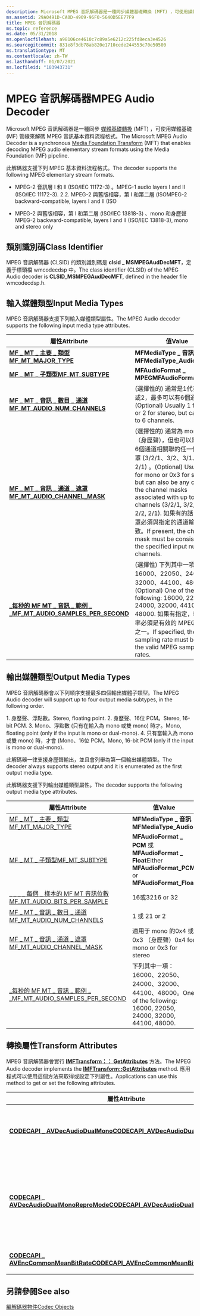 ```yaml
---
description: Microsoft MPEG 音訊解碼器是一種同步媒體基礎轉換 (MFT) ，可使用媒體基礎 (MF) 管線來解碼 MPEG 音訊基本資料流程格式。
ms.assetid: 29A0491D-CA0D-4909-96F0-5640D5EE77F9
title: MPEG 音訊解碼器
ms.topic: reference
ms.date: 05/31/2018
ms.openlocfilehash: a98106ce4610c7c89a5e6212c225fd8eca3e4526
ms.sourcegitcommit: 831e8f3db78ab820e1710cede244553c70e50500
ms.translationtype: MT
ms.contentlocale: zh-TW
ms.lasthandoff: 01/07/2021
ms.locfileid: "103943731"
---
```

# <a name="mpeg-audio-decoder"></a><span data-ttu-id="95387-103">MPEG 音訊解碼器</span><span class="sxs-lookup"><span data-stu-id="95387-103">MPEG Audio Decoder</span></span>

<span data-ttu-id="95387-104">Microsoft MPEG 音訊解碼器是一種同步 [媒體基礎轉換](media-foundation-transforms.md) (MFT) ，可使用媒體基礎 (MF) 管線來解碼 MPEG 音訊基本資料流程格式。</span><span class="sxs-lookup"><span data-stu-id="95387-104">The Microsoft MPEG Audio Decoder is a synchronous [Media Foundation Transform](media-foundation-transforms.md) (MFT) that enables decoding MPEG audio elementary stream formats using the Media Foundation (MF) pipeline.</span></span>

<span data-ttu-id="95387-105">此解碼器支援下列 MPEG 基本資料流程格式。</span><span class="sxs-lookup"><span data-stu-id="95387-105">The decoder supports the following MPEG elementary stream formats.</span></span>

-   <span data-ttu-id="95387-106">MPEG-2 音訊層 I 和 II (ISO/IEC 11172-3) 。</span><span class="sxs-lookup"><span data-stu-id="95387-106">MPEG-1 audio layers I and II (ISO/IEC 11172-3).</span></span> <span data-ttu-id="95387-107">2.</span><span class="sxs-lookup"><span data-stu-id="95387-107">2.</span></span> <span data-ttu-id="95387-108">MPEG-2 與舊版相容，第 I 和第二層 (ISO</span><span class="sxs-lookup"><span data-stu-id="95387-108">MPEG-2 backward-compatible, layers I and II (ISO</span></span>

-   <span data-ttu-id="95387-109">MPEG-2 與舊版相容，第 I 和第二層 (ISO/IEC 13818-3) 、mono 和身歷聲</span><span class="sxs-lookup"><span data-stu-id="95387-109">MPEG-2 backward-compatible, layers I and II (ISO/IEC 13818-3), mono and stereo only</span></span>

## <a name="class-identifier"></a><span data-ttu-id="95387-110">類別識別碼</span><span class="sxs-lookup"><span data-stu-id="95387-110">Class Identifier</span></span>

<span data-ttu-id="95387-111">MPEG 音訊解碼器 (CLSID) 的類別識別碼是 **clsid \_ MSMPEGAudDecMFT**，定義于標頭檔 wmcodecdsp 中。</span><span class="sxs-lookup"><span data-stu-id="95387-111">The class identifier (CLSID) of the MPEG Audio decoder is **CLSID\_MSMPEGAudDecMFT**, defined in the header file wmcodecdsp.h.</span></span>

## <a name="input-media-types"></a><span data-ttu-id="95387-112">輸入媒體類型</span><span class="sxs-lookup"><span data-stu-id="95387-112">Input Media Types</span></span>

<span data-ttu-id="95387-113">MPEG 音訊解碼器支援下列輸入媒體類型屬性。</span><span class="sxs-lookup"><span data-stu-id="95387-113">The MPEG Audio decoder supports the following input media type attributes.</span></span>



| <span data-ttu-id="95387-114">屬性</span><span class="sxs-lookup"><span data-stu-id="95387-114">Attribute</span></span>                                                                               | <span data-ttu-id="95387-115">值</span><span class="sxs-lookup"><span data-stu-id="95387-115">Value</span></span>                                                                                                                                                                                                                                                                 |
|-----------------------------------------------------------------------------------------|-----------------------------------------------------------------------------------------------------------------------------------------------------------------------------------------------------------------------------------------------------------------------|
| [<span data-ttu-id="95387-116">**MF \_ MT \_ 主要 \_ 類型**</span><span class="sxs-lookup"><span data-stu-id="95387-116">**MF\_MT\_MAJOR\_TYPE**</span></span>](mf-mt-major-type-attribute.md)                               | <span data-ttu-id="95387-117">**MFMediaType \_ 音訊**</span><span class="sxs-lookup"><span data-stu-id="95387-117">**MFMediaType\_Audio**</span></span>                                                                                                                                                                                                                                                |
| [<span data-ttu-id="95387-118">**MF \_ MT \_ 子類型**</span><span class="sxs-lookup"><span data-stu-id="95387-118">**MF\_MT\_SUBTYPE**</span></span>](mf-mt-subtype-attribute.md)                                      | <span data-ttu-id="95387-119">**MFAudioFormat \_ MPEG**</span><span class="sxs-lookup"><span data-stu-id="95387-119">**MFAudioFormat\_MPEG**</span></span>                                                                                                                                                                                                                                               |
| [<span data-ttu-id="95387-120">**MF \_ MT \_ 音訊 \_ 數目 \_ 通道**</span><span class="sxs-lookup"><span data-stu-id="95387-120">**MF\_MT\_AUDIO\_NUM\_CHANNELS**</span></span>](mf-mt-audio-num-channels-attribute.md)              | <span data-ttu-id="95387-121"> (選擇性的) 通常是1代表 mono 或2，最多可以有6個通道。</span><span class="sxs-lookup"><span data-stu-id="95387-121">(Optional) Usually 1 for mono or 2 for stereo, but can be up to 6 channels.</span></span><br/>                                                                                                                                                                                |
| [<span data-ttu-id="95387-122">**MF \_ MT \_ 音訊 \_ 通道 \_ 遮罩**</span><span class="sxs-lookup"><span data-stu-id="95387-122">**MF\_MT\_AUDIO\_CHANNEL\_MASK**</span></span>](mf-mt-audio-channel-mask-attribute.md)              | <span data-ttu-id="95387-123"> (選擇性的) 通常為 mono 或0x3 （身歷聲），但也可以是與最多6個通道相關聯的任一個通道遮罩 (3/2/1、3/2、3/1、2/2、2/1) 。</span><span class="sxs-lookup"><span data-stu-id="95387-123">(Optional) Usually 0x4 for mono or 0x3 for stereo, but can also be any one of the channel masks associated with up to 6 channels (3/2/1, 3/2, 3/1, 2/2, 2/1).</span></span> <span data-ttu-id="95387-124">如果有的話，通道遮罩必須與指定的通道輸入數目一致。</span><span class="sxs-lookup"><span data-stu-id="95387-124">If present, the channel mask must be consistent with the specified input number of channels.</span></span><br/> |
| [<span data-ttu-id="95387-125">**\_每秒的 MF MT \_ 音訊 \_ 範例 \_ \_**</span><span class="sxs-lookup"><span data-stu-id="95387-125">**MF\_MT\_AUDIO\_SAMPLES\_PER\_SECOND**</span></span>](mf-mt-audio-samples-per-second-attribute.md) | <span data-ttu-id="95387-126"> (選擇性) 下列其中一項：16000、22050、24000、32000、44100、48000。</span><span class="sxs-lookup"><span data-stu-id="95387-126">(Optional) One of the following: 16000, 22050, 24000, 32000, 44100, 48000.</span></span> <span data-ttu-id="95387-127">如果有指定，輸入取樣率必須是有效的 MPEG 取樣率之一。</span><span class="sxs-lookup"><span data-stu-id="95387-127">If specified, the input sampling rate must be one of the valid MPEG sampling rates.</span></span><br/>                                                                                             |



 

## <a name="output-media-types"></a><span data-ttu-id="95387-128">輸出媒體類型</span><span class="sxs-lookup"><span data-stu-id="95387-128">Output Media Types</span></span>

<span data-ttu-id="95387-129">MPEG 音訊解碼器會以下列順序支援最多四個輸出媒體子類型。</span><span class="sxs-lookup"><span data-stu-id="95387-129">The MPEG Audio decoder will support up to four output media subtypes, in the following order.</span></span>

<dl> 1. <span data-ttu-id="95387-130">身歷聲、浮點數。</span><span class="sxs-lookup"><span data-stu-id="95387-130">Stereo, floating point.</span></span>  
2. <span data-ttu-id="95387-131">身歷聲、16位 PCM。</span><span class="sxs-lookup"><span data-stu-id="95387-131">Stereo, 16-bit PCM.</span></span>  
3. <span data-ttu-id="95387-132">Mono、浮點數 (只有在輸入為 mono 或雙 mono) 時才。</span><span class="sxs-lookup"><span data-stu-id="95387-132">Mono, floating point (only if the input is mono or dual-mono).</span></span>  
4. <span data-ttu-id="95387-133">只有當輸入為 mono 或雙 mono) 時，才會 (Mono、16位 PCM。</span><span class="sxs-lookup"><span data-stu-id="95387-133">Mono, 16-bit PCM (only if the input is mono or dual-mono).</span></span>  
</dl>

<span data-ttu-id="95387-134">此解碼器一律支援身歷聲輸出，並且會列舉為第一個輸出媒體類型。</span><span class="sxs-lookup"><span data-stu-id="95387-134">The decoder always supports stereo output and it is enumerated as the first output media type.</span></span>

<span data-ttu-id="95387-135">此解碼器支援下列輸出媒體類型屬性。</span><span class="sxs-lookup"><span data-stu-id="95387-135">The decoder supports the following output media type attributes.</span></span>



| <span data-ttu-id="95387-136">屬性</span><span class="sxs-lookup"><span data-stu-id="95387-136">Attribute</span></span>                                                                           | <span data-ttu-id="95387-137">值</span><span class="sxs-lookup"><span data-stu-id="95387-137">Value</span></span>                                                                      |
|-------------------------------------------------------------------------------------|----------------------------------------------------------------------------|
| [<span data-ttu-id="95387-138">MF \_ MT \_ 主要 \_ 類型</span><span class="sxs-lookup"><span data-stu-id="95387-138">MF\_MT\_MAJOR\_TYPE</span></span>](mf-mt-major-type-attribute.md)                               | <span data-ttu-id="95387-139">**MFMediaType \_ 音訊**</span><span class="sxs-lookup"><span data-stu-id="95387-139">**MFMediaType\_Audio**</span></span>                                                     |
| [<span data-ttu-id="95387-140">MF \_ MT \_ 子類型</span><span class="sxs-lookup"><span data-stu-id="95387-140">MF\_MT\_SUBTYPE</span></span>](mf-mt-subtype-attribute.md)                                      | <span data-ttu-id="95387-141">**MFAudioFormat \_ PCM** 或 **MFAudioFormat \_ Float**</span><span class="sxs-lookup"><span data-stu-id="95387-141">Either **MFAudioFormat\_PCM** or **MFAudioFormat\_Float**</span></span>                  |
| [<span data-ttu-id="95387-142">\_ \_ \_ \_ 每個 \_ 樣本的 MF MT 音訊位數</span><span class="sxs-lookup"><span data-stu-id="95387-142">MF\_MT\_AUDIO\_BITS\_PER\_SAMPLE</span></span>](mf-mt-audio-bits-per-sample-attribute.md)       | <span data-ttu-id="95387-143">16或32</span><span class="sxs-lookup"><span data-stu-id="95387-143">16 or 32</span></span>                                                                   |
| [<span data-ttu-id="95387-144">MF \_ MT \_ 音訊 \_ 數目 \_ 通道</span><span class="sxs-lookup"><span data-stu-id="95387-144">MF\_MT\_AUDIO\_NUM\_CHANNELS</span></span>](mf-mt-audio-num-channels-attribute.md)              | <span data-ttu-id="95387-145">1 或 2</span><span class="sxs-lookup"><span data-stu-id="95387-145">1 or 2</span></span>                                                                     |
| [<span data-ttu-id="95387-146">MF \_ MT \_ 音訊 \_ 通道 \_ 遮罩</span><span class="sxs-lookup"><span data-stu-id="95387-146">MF\_MT\_AUDIO\_CHANNEL\_MASK</span></span>](mf-mt-audio-channel-mask-attribute.md)              | <span data-ttu-id="95387-147">適用于 mono 的0x4 或0x3 （身歷聲）</span><span class="sxs-lookup"><span data-stu-id="95387-147">0x4 for mono or 0x3 for stereo</span></span>                                             |
| [<span data-ttu-id="95387-148">\_每秒的 MF MT \_ 音訊 \_ 範例 \_ \_</span><span class="sxs-lookup"><span data-stu-id="95387-148">MF\_MT\_AUDIO\_SAMPLES\_PER\_SECOND</span></span>](mf-mt-audio-samples-per-second-attribute.md) | <span data-ttu-id="95387-149">下列其中一項：16000、22050、24000、32000、44100、48000。</span><span class="sxs-lookup"><span data-stu-id="95387-149">One of the following: 16000, 22050, 24000, 32000, 44100, 48000.</span></span><br/> |



 

## <a name="transform-attributes"></a><span data-ttu-id="95387-150">轉換屬性</span><span class="sxs-lookup"><span data-stu-id="95387-150">Transform Attributes</span></span>

<span data-ttu-id="95387-151">MPEG 音訊解碼器會實行 [**IMFTransform：： GetAttributes**](/windows/desktop/api/mftransform/nf-mftransform-imftransform-getattributes) 方法。</span><span class="sxs-lookup"><span data-stu-id="95387-151">The MPEG Audio decoder implements the [**IMFTransform::GetAttributes**](/windows/desktop/api/mftransform/nf-mftransform-imftransform-getattributes) method.</span></span> <span data-ttu-id="95387-152">應用程式可以使用這個方法來取得或設定下列屬性。</span><span class="sxs-lookup"><span data-stu-id="95387-152">Applications can use this method to get or set the following attributes.</span></span>



| <span data-ttu-id="95387-153">屬性</span><span class="sxs-lookup"><span data-stu-id="95387-153">Attribute</span></span>                                                                               | <span data-ttu-id="95387-154">描述</span><span class="sxs-lookup"><span data-stu-id="95387-154">Description</span></span>                                                                                                                                                                                                                                                                                                  |
|-----------------------------------------------------------------------------------------|--------------------------------------------------------------------------------------------------------------------------------------------------------------------------------------------------------------------------------------------------------------------------------------------------------------|
| [<span data-ttu-id="95387-155">**CODECAPI \_ AVDecAudioDualMono**</span><span class="sxs-lookup"><span data-stu-id="95387-155">**CODECAPI\_AVDecAudioDualMono**</span></span>](../directshow/avdecaudiodualmono-property.md)                   | <span data-ttu-id="95387-156">指定要解碼的雙聲道音訊是否為雙 mono。</span><span class="sxs-lookup"><span data-stu-id="95387-156">Specifies whether 2-channel audio being decoded is dual mono or not.</span></span> <span data-ttu-id="95387-157">唯讀。</span><span class="sxs-lookup"><span data-stu-id="95387-157">Read-only.</span></span> <span data-ttu-id="95387-158">由 MFT 設定。</span><span class="sxs-lookup"><span data-stu-id="95387-158">Set by the MFT.</span></span> <span data-ttu-id="95387-159">如需詳細資訊，請參閱 [**eAVDecAudioDualMono**](/windows/win32/api/codecapi/ne-codecapi-eavdecaudiodualmono)。</span><span class="sxs-lookup"><span data-stu-id="95387-159">For more information see [**eAVDecAudioDualMono**](/windows/win32/api/codecapi/ne-codecapi-eavdecaudiodualmono).</span></span>                                                                                                                               |
| [<span data-ttu-id="95387-160">**CODECAPI \_ AVDecAudioDualMonoReproMode**</span><span class="sxs-lookup"><span data-stu-id="95387-160">**CODECAPI\_AVDecAudioDualMonoReproMode**</span></span>](../directshow/avdecaudiodualmonorepromode-property.md) | <span data-ttu-id="95387-161">指定解碼器如何重現雙重 mono 音訊。</span><span class="sxs-lookup"><span data-stu-id="95387-161">Specifies how the decoder reproduces dual mono audio.</span></span> <span data-ttu-id="95387-162">預設值為 **eAVDecAudioDualMonoReproMode \_ LEFT \_ MONO**。</span><span class="sxs-lookup"><span data-stu-id="95387-162">The default value is **eAVDecAudioDualMonoReproMode\_LEFT\_MONO**.</span></span><br/> <span data-ttu-id="95387-163">讀取/寫入。</span><span class="sxs-lookup"><span data-stu-id="95387-163">Read/Write.</span></span> <span data-ttu-id="95387-164">應用程式可以設定此屬性來變更預設行為。</span><span class="sxs-lookup"><span data-stu-id="95387-164">Applications can set this property to change the default behavior.</span></span> <span data-ttu-id="95387-165">如需詳細資訊，請參閱 [**eAVDecAudioDualMono**](/windows/win32/api/codecapi/ne-codecapi-eavdecaudiodualmono)。</span><span class="sxs-lookup"><span data-stu-id="95387-165">For more information see [**eAVDecAudioDualMono**](/windows/win32/api/codecapi/ne-codecapi-eavdecaudiodualmono).</span></span><br/> |
| [<span data-ttu-id="95387-166">**CODECAPI \_ AVEncCommonMeanBitRate**</span><span class="sxs-lookup"><span data-stu-id="95387-166">**CODECAPI\_AVEncCommonMeanBitRate**</span></span>](../directshow/avenccommonmeanbitrate-property.md)           | <span data-ttu-id="95387-167">指定壓縮的資料流程位元速率。</span><span class="sxs-lookup"><span data-stu-id="95387-167">Specifies the compressed stream bit rate.</span></span> <span data-ttu-id="95387-168">唯讀。</span><span class="sxs-lookup"><span data-stu-id="95387-168">Read-only.</span></span> <span data-ttu-id="95387-169">由 MFT 設定。</span><span class="sxs-lookup"><span data-stu-id="95387-169">Set by the MFT.</span></span>                                                                                                                                                                                                                                         |



 

## <a name="see-also"></a><span data-ttu-id="95387-170">另請參閱</span><span class="sxs-lookup"><span data-stu-id="95387-170">See also</span></span>

<dl> <dt>

[<span data-ttu-id="95387-171">編解碼器物件</span><span class="sxs-lookup"><span data-stu-id="95387-171">Codec Objects</span></span>](codecobjects.md)
</dt> </dl>

 

 
